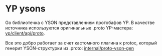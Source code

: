 YP ysons
============

Go библиотечка с YSON представлением протобафов YP. В качестве источника используются оригинальные .proto YP-мастера: [yp/client/api/proto](https://a.yandex-team.ru/arc/trunk/arcadia/yp/client/api/proto).

Все это добро работает за счет кастомного плагина к protoc, который генерит YSON-структурки из .proto: [internal/proto-yson-gen](internal/proto-yson-gen)
